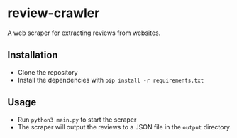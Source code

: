 # review-crawler
A web scraper for extracting reviews from websites.

## Installation

* Clone the repository
* Install the dependencies with `pip install -r requirements.txt`

## Usage

* Run `python3 main.py` to start the scraper
* The scraper will output the reviews to a JSON file in the `output` directory
